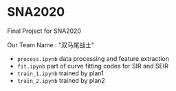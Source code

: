 # SNA2020
  
Final Project for SNA2020
  
Our Team Name : "双马尾战士"

- `process.ipynb` data processing and feature extraction
- `fit.ipynb` part of curve fitting codes for SIR and SEIR
- `train_1.ipynb` trained by plan1
- `train_2.ipynb` trained by plan2
